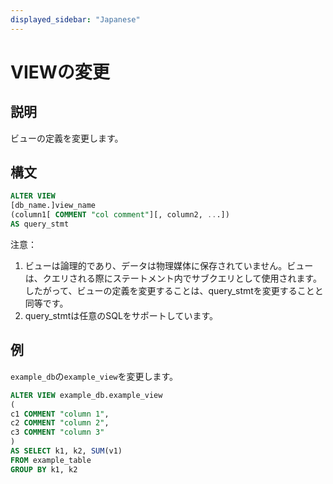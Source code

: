```yaml
---
displayed_sidebar: "Japanese"
---
```


# VIEWの変更

## 説明

ビューの定義を変更します。

## 構文

```sql
ALTER VIEW
[db_name.]view_name
(column1[ COMMENT "col comment"][, column2, ...])
AS query_stmt
```

注意：

1. ビューは論理的であり、データは物理媒体に保存されていません。ビューは、クエリされる際にステートメント内でサブクエリとして使用されます。したがって、ビューの定義を変更することは、query_stmtを変更することと同等です。
2. query_stmtは任意のSQLをサポートしています。

## 例

`example_db`の`example_view`を変更します。

```sql
ALTER VIEW example_db.example_view
(
c1 COMMENT "column 1",
c2 COMMENT "column 2",
c3 COMMENT "column 3"
)
AS SELECT k1, k2, SUM(v1) 
FROM example_table
GROUP BY k1, k2
```